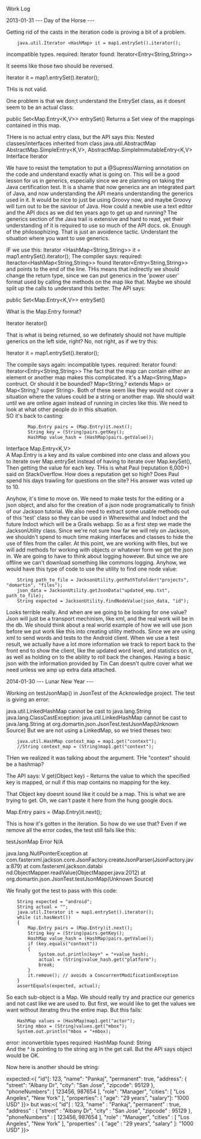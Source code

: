 Work Log

2013-01-31 --- Day of the Horse ---

Getting rid of the casts in the iteration code is proving a bit of a problem.

        java.util.Iterator <HashMap> it = map1.entrySet().iterator();
incompatible types.
required: Iterator <HashMap>
found:	  Iterator<Entry<String,String>>

It seems like those two should be reversed.

Iterator <HashMap> it = map1.entrySet().iterator()<HashMap>;

THis is not valid.

One problem is that we don;t understand the EntrySet class, as it doesnt seem to be an actual class:

public Set<Map.Entry<K,V>> entrySet() Returns a Set view of the mappings contained in this map.

THere is no actual entry class, but the API says this: Nested classes/interfaces inherited from class java.util.AbstractMap
AbstractMap.SimpleEntry<K,V>, AbstractMap.SimpleImmutableEntry<K,V>
Interface Iterator<E>

We have to resist the temptation to put a @SupressWarning annotation on the code and understand exactly what is going on.  This will be a good lesson for us in generics, especially since we are planning on taking the Java certification test.  It is a shame that now generics are an integrated part of Java, and now understanding the API means understanding the generics used in it.  It would be nice to just be using Groovy now, and maybe Groovy will turn out to be the saviour of Java.  How could a newbie use a text editor and the API docs as we did ten years ago to get up and running?  The generics section of the Java trail is extensive and hard to read, yet their understanding of it is required to use so much of the API docs.
ok.  Enough of the philosophizing.  That is just an avoidence tactic.  Understant the situation where you want to use generics.

IF we use this:
Iterator <HashMap<String,String>> it = map1.entrySet().iterator();
The compiler says:
required: Iteractor<HashMap<String,String>> 
found Iterator<Entry<String,String>>
and points to the end of the line.  THis means that indirectly we should change the return type, since we can put generics in the 'power user' format used by calling the methods on the map like that.  Maybe we should split up the calls to understand this better.  The API says:

public Set<Map.Entry<K,V>> entrySet()

What is the Map.Entry format?

Iterator<E>	iterator()

That is what is being returned, so we definately should not have multiple generics on the left side, right?  No, not right, as if we try this:

Iterator <String> it = map1.entrySet().iterator();

The compile says again: incompatible types.
required: Iterator<String>
found:	  Iterator<Entry<String,String>>
The fact that the map can contain either an element or another map makes this complicated.
It's a Map<String,Map> contruct.  Or should it be bounded?
Map<String,? extends Map>  or Map<String,? super String>.  Both of these seem like they would not cover a situation where the values could be a string or another map.
We should wait until we are online again instead of running in circles like this.  We need to look at what other people do in this situation.  
SO it's back to casting:

            Map.Entry pairs = (Map.Entry)it.next();
            String key = (String)pairs.getKey();
            HashMap value_hash = (HashMap)pairs.getValue();

Interface Map.Entry<K,V>    
A Map.Entry is a key and its value combined into one class and allows you to iterate over Map.entrySet instead of having to iterate over Map.keySet(), Then getting the value for each key.
THis is what Paul (reputation 6,000+) said on StackOverflow.  How does a reputation get so high?  Does Paul spend his days trawling for questions on the site?  His answer was voted up to 10.

Anyhow, it's time to move on.  We need to make tests for the editing or a json object, and also for the creation of a json node programatically to finish of our Jackson tutorial.
We also need to extract some usable methods out of this 'test' class so they can be used in Wherewithal and Indoct and the future Indoct which will be a Grails webapp.
So as a first step we made the JacksonUtility class.  Since we're not sure how far we will rely on Jackson, we shouldn't spend to much time making interfaces and classes to hide the use of files from the caller.  At this point, we are working with files, but we will add methods for working with objects or whatever form we get the json in.
We are going to have to think about logging however.
But since we are offline we can't download something like commons logging.
Anyhow, we would have this type of code to use the utility to find one node value:

        String path_to_file = JacksonUtility.getPathToFolder("projects", "domartin", "files");
        json_data = JacksonUtility.getJsonData("updated_emp.txt", path_to_file);
        String expected = JacksonUtility.findNodeValue(json_data, "id");

Looks terrible really.  And when are we going to be looking for one value?  Json will just be a transport mechinism, like xml, and the real work will be in the db.  We should think about a real world example of how we will use json before we put work like this into creating utility methods.
Since we are using xml to send words and tests to the Android client.  When we use a test result, we actually have a lot more information we track to report back to the front end to show the client, like the updated word level, and statistics on it, as well as holding on to the ability to roll back the changes.  Having a basic json with the information provided by Tin Can doesn't quitre cover what we need unless we amp up extra data attached.




2014-01-30 --- Lunar New Year ---

Working on testJsonMap() in JsonTest of the Acknowledge project.  The test is giving an error:

java.util.LinkedHashMap cannot be cast to java.lang.String
java.lang.ClassCastException: java.util.LinkedHashMap cannot be cast to java.lang.String
at org.domartin.json.JsonTest.testJsonMap(Unknown Source)
But we are not using a LinkedMap, so we tried theses two:

        java.util.HashMap context_map = map1.get("context");
        //String context_map = (String)map1.get("context");
THen we realized it was talking about the argument.  THe "context" should be a hashmap?

The API says: V	get(Object key) - Returns the value to which the specified key is mapped, or null if this map contains no mapping for the key.

That Object key doesnt sound like it could be a map.  This is what we are trying to get.  Oh, we can't paste it here from the hung google docs.

Map.Entry pairs = (Map.Entry)it.next();

This is how it's gotten in the iteration.  So how do we use that?  Even if we remove all the error codes, the test still fails like this:

testJsonMap	Error	N/A

java.lang.NullPointerException
at com.fasterxml.jackson.core.JsonFactory.createJsonParser(JsonFactory.java:879)
at com.fasterxml.jackson.databi
nd.ObjectMapper.readValue(ObjectMapper.java:2012)
at org.domartin.json.JsonTest.testJsonMap(Unknown Source)

We finally got the test to pass with this code:

        String expected = "android";
        String actual = "";  
        java.util.Iterator it = map1.entrySet().iterator();
        while (it.hasNext()) 
        {
            Map.Entry pairs = (Map.Entry)it.next();
            String key = (String)pairs.getKey();
            HashMap value_hash = (HashMap)pairs.getValue();
            if (key.equals("context"))
            {
                System.out.println(key+" = "+value_hash);
                actual = (String)value_hash.get("platform");
                break;
            }
            it.remove(); // avoids a ConcurrentModificationException
        }
        assertEquals(expected, actual);

So each sub-object is a Map.  We should really try and practice our generics and not cast like we are used to.  But first, we would like to get the values we want without iteratng thru the entire map.  But this fails:

        HashMap values = (HashMap)map1.get("actor");
        String mbox = (String)values.get("mbox");
        System.out.println("mbox = "+mbox);

error: inconvertible types
required: HashMap
found: String        
And the ^ is pointing to the string arg in the get call.  But the API says object would be OK.

Now here is another should be string:

expected:<{ 
"id"[: 123, "name": "Pankaj", "permanent": true, "address": { "street": "Albany Dr", "city": "San Jose", "zipcode": 95129 }, "phoneNumbers": [ 123456, 987654 ], "role": "Manager", "cities": [ "Los Angeles", "New York" ], "properties": { "age": "29 years", "salary"]: "1000 USD" }}> 
but was:<{ 
"id"[ : 123, "name" : "Pankaj", "permanent" : true, "address" : { "street" : "Albany Dr", "city" : "San Jose", "zipcode" : 95129 }, "phoneNumbers" : [ 123456, 987654 ], "role" : "Manager", "cities" : [ "Los Angeles", "New York" ], "properties" : { "age" : "29 years", "salary" ]: "1000 USD" }}>
